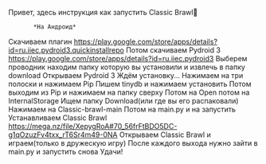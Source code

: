 Привет, здесь инструкция как запустить Classic Brawl👏
       
           *На Андроид*
Скачиваем плагин 
https://play.google.com/store/apps/details?id=ru.iiec.pydroid3.quickinstallrepo
Потом скачиваем Pydroid 3 
https://play.google.com/store/apps/details?id=ru.iiec.pydroid3
Выберем проводник находим папку которую вы установили и извлечь в папку download
Открываем Pydroid 3
Ждём установку...
Нажимаем на три полоски и нажимаем Pip
Пишем tinydb и нажимаем установить
Потом выходим из Pip и нажимаем на папку сверху
Потом на Open потом на InternalStorage
Ищем папку Download(или где вы его распаковали)
Нажимаем на Classic-brawl-main
Потом на main.py и на запустить
Устанавливаем Classic Brawl
https://mega.nz/file/XepygRoA#70_56frFtBDO5DC-g1qOzuzFv4txx_rT6Sr4m49-0NA
Открываем Classic Brawl и играем(только в дружескую игру)
После каждого выхода нужно зайти в main.py и запустить снова
Удачи!
